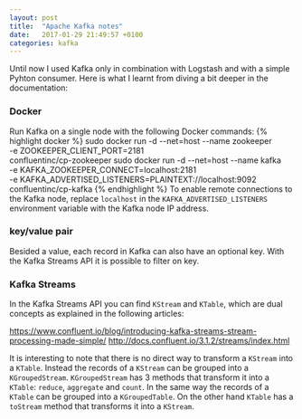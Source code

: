 ```yaml
---
layout: post
title:  "Apache Kafka notes"
date:   2017-01-29 21:49:57 +0100
categories: kafka
---
```

Until now I used Kafka only in combination with Logstash and with a simple Pyhton consumer. Here is what I learnt from diving a bit deeper in the documentation:

### Docker
Run Kafka on a single node with the following Docker commands:
{% highlight docker %}
sudo docker run -d --net=host --name zookeeper \
	-e ZOOKEEPER_CLIENT_PORT=2181 \
	confluentinc/cp-zookeeper
sudo docker run -d --net=host --name kafka \
	-e KAFKA_ZOOKEEPER_CONNECT=localhost:2181 \
	-e KAFKA_ADVERTISED_LISTENERS=PLAINTEXT://localhost:9092 \
	confluentinc/cp-kafka
{% endhighlight %}
To enable remote connections to the Kafka node, replace `localhost` in the `KAFKA_ADVERTISED_LISTENERS` environment variable with the Kafka node IP address.

### key/value pair
Besided a value, each record in Kafka can also have an optional key. With the Kafka Streams API it is possible to filter on key.

### Kafka Streams
In the Kafka Streams API you can find `KStream` and `KTable`, which are dual concepts as explained in the following articles:

<https://www.confluent.io/blog/introducing-kafka-streams-stream-processing-made-simple/>
<http://docs.confluent.io/3.1.2/streams/index.html>

It is interesting to note that there is no direct way to transform a `KStream` into a `KTable`. Instead the records of a `KStream` can be grouped into a `KGroupedStream`. `KGroupedStream` has 3 methods that transform it into a `KTable`: `reduce`, `aggregate` and `count`.
In the same way the records of a `KTable` can be grouped into a `KGroupedTable`. On the other hand `KTable` has a `toStream` method that transforms it into a `KStream`.  

